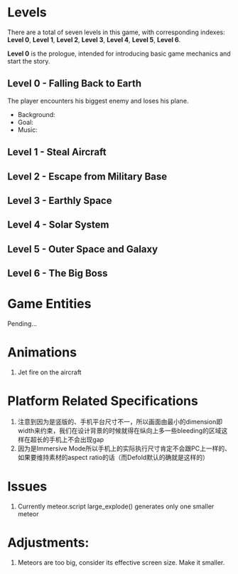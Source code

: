 # Levels

There are a total of seven levels in this game, with corresponding indexes: **Level 0**, **Level 1**, **Level 2**, **Level 3**, **Level 4**, **Level 5**, **Level 6**.

**Level 0** is the prologue, intended for introducing basic game mechanics and start the story.

## Level 0 - Falling Back to Earth

The player encounters his biggest enemy and loses his plane.

* Background: 
* Goal: 
* Music:

## Level 1 - Steal Aircraft

## Level 2 - Escape from Military Base

## Level 3 - Earthly Space

## Level 4 - Solar System

## Level 5 - Outer Space and Galaxy

## Level 6 - The Big Boss

# Game Entities

Pending...

# Animations

1. Jet fire on the aircraft

# Platform Related Specifications

1. 注意到因为是竖版的、手机平台尺寸不一，所以画面由最小的dimension即width来约束，我们在设计背景的时候就得在纵向上多一些bleeding的区域这样在超长的手机上不会出现gap
2. 因为是Immersive Mode所以手机上的实际执行尺寸肯定不会跟PC上一样的、如果要维持素材的aspect ratio的话（而Defold默认的确就是这样的）

# Issues

1. Currently meteor.script large_explode() generates only one smaller meteor

# Adjustments:

1. Meteors are too big, consider its effective screen size. Make it smaller.